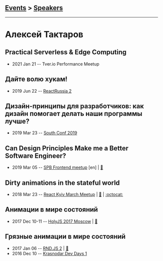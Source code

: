 ## [Events](../README.md) > [Speakers](../speakers.md)
---

# Алексей Тактаров

## Practical Serverless &amp; Edge Computing
- 2021 Jan 21 -- Tver.io Performance Meetup    
## Дайте волю хукам!
- 2019 Jun 22 -- [ReactRussia 2](https://www.youtube.com/watch?v=3LnMGyJ0M40)    
## Дизайн-принципы для разработчиков: как дизайн помогает делать наши программы лучше?
- 2019 Mar 23 -- [South Conf 2019](https://www.youtube.com/watch?v=COh_0Uxhoz0)    
## Can Design Principles Make me a Better Software Engineer?
- 2019 Mar 05 -- [SPB Frontend meetup](https://www.youtube.com/watch?v=2rh13TqNDF4) [en] | [:notebook:](https://www.dropbox.com/s/2t1aasguhmqcyas/can-design-principles-make-me-a-better-software-engineer.pdf?dl=0)  
## Dirty animations in the stateful world
- 2018 Mar 23 -- [React Kyiv March Meetup](https://youtu.be/bn3je3u-UIo)  | [:notebook:](http://molefrog.com/stateful-animations/) | [:octocat:](https://github.com/molefrog/stateful-animations) 
## Анимации в мире состояний
- 2017 Dec 10-11 -- [HolyJS 2017 Moscow](https://www.youtube.com/watch?v=Ug_dwJa07Os)  | [:notebook:](http://molefrog.com/stateful-animations/)  
## Грязные анимации в мире состояний
- 2017 Jan 06 -- [RND.JS 2](https://youtu.be/fLX4-Ys9avw?t=2764)  | [:notebook:](https://molefrog.github.io/stateful-animations/)  
- 2016 Dec 10 -- [Krasnodar Dev Days 1](https://www.youtube.com/watch?v=xjY6apCfQZY)    
